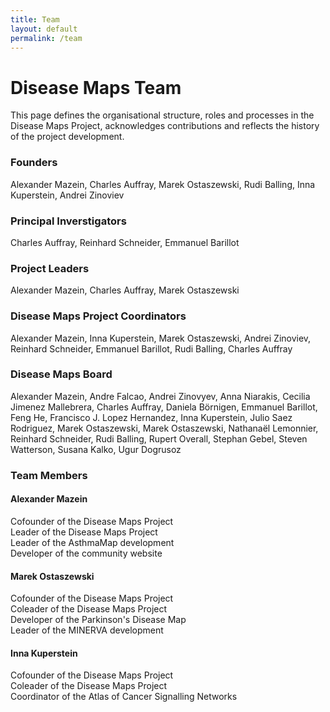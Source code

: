 ```yaml
---
title: Team
layout: default
permalink: /team
---
```


# Disease Maps Team

This page defines the organisational structure, roles and processes in the  Disease Maps Project, acknowledges contributions and reflects the history of the project development.

### Founders

Alexander Mazein, Charles Auffray, Marek Ostaszewski, Rudi Balling, Inna Kuperstein, Andrei Zinoviev

### Principal Inverstigators

Charles Auffray, Reinhard Schneider, Emmanuel Barillot

### Project Leaders

Alexander Mazein, Charles Auffray, Marek Ostaszewski

### Disease Maps Project Coordinators

Alexander Mazein, Inna Kuperstein, Marek Ostaszewski, Andrei Zinoviev, Reinhard Schneider, Emmanuel Barillot, Rudi Balling, Charles Auffray

### Disease Maps Board

Alexander Mazein, Andre Falcao, Andrei Zinovyev, Anna Niarakis, Cecilia Jimenez Mallebrera, Charles Auffray, Daniela Börnigen, Emmanuel Barillot, Feng He, Francisco J. Lopez Hernandez, Inna Kuperstein, Julio Saez Rodriguez, Marek Ostaszewski, Marek Ostaszewski, Nathanaël Lemonnier, Reinhard Schneider, Rudi Balling, Rupert Overall, Stephan Gebel, Steven Watterson, Susana Kalko, Ugur Dogrusoz

### Team Members

#### Alexander Mazein
Cofounder of the Disease Maps Project  
Leader of the Disease Maps Project  
Leader of the AsthmaMap development  
Developer of the community website  

#### Marek Ostaszewski 
Cofounder of the Disease Maps Project  
Coleader of the Disease Maps Project  
Developer of the Parkinson's Disease Map  
Leader of the MINERVA development  

#### Inna Kuperstein 
Cofounder of the Disease Maps Project  
Coleader of the Disease Maps Project  
Coordinator of the Atlas of Cancer Signalling Networks  



